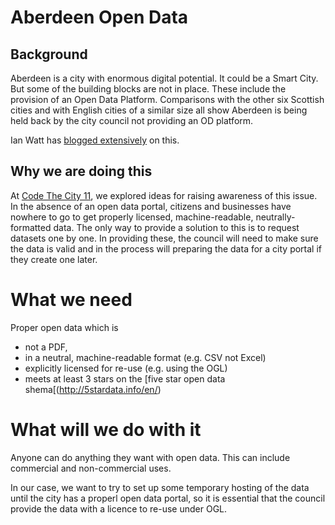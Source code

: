 # Aberdeen Open Data

## Background
Aberdeen is a city with enormous digital potential. It could be a Smart City. But some of the building blocks are not in place. These include the provision of an Open Data Platform. Comparisons with the other six Scottish cities and with English cities of a similar size all show Aberdeen is being held back by the city council not providing an OD platform. 

Ian Watt has [blogged extensively](http://aberdeen.theodi.org/news-blog/) on this. 

## Why we are doing this 
At [Code The City 11](http://codethecity.org), we explored ideas for raising awareness of this issue. In the absence of an open data portal, citizens and businesses have nowhere to go to get properly licensed, machine-readable, neutrally-formatted data. The only way to provide a solution to this is to request datasets one by one. In providing these, the council will need to make sure the data is valid and in the process will preparing the data for a city portal if they create one later.

# What we need
Proper open data which is 
* not a PDF, 
* in a neutral, machine-readable format (e.g. CSV not Excel)
* explicitly licensed for re-use (e.g. using the OGL) 
* meets at least 3 stars on the [five star open data shema[(http://5stardata.info/en/)

# What will we do with it

Anyone can do anything they want with open data. This can include commercial and non-commercial uses. 

In our case, we want to try to set up some temporary hosting of the data until the city has a properl open data portal, so it is essential that the council provide the data with a licence to re-use under OGL. 



